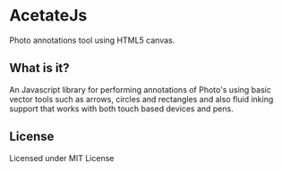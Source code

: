 AcetateJs
=========

Photo annotations tool using HTML5 canvas.

What is it?
-----------

An Javascript library for performing annotations of Photo's using basic vector tools such as arrows, circles and rectangles and also fluid inking support that works with both touch based devices and pens.

License
-------
Licensed under MIT License
